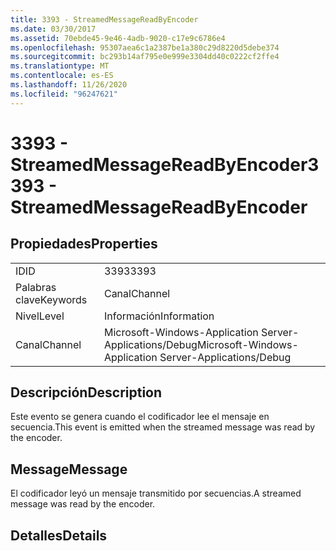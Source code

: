 ```yaml
---
title: 3393 - StreamedMessageReadByEncoder
ms.date: 03/30/2017
ms.assetid: 70ebde45-9e46-4adb-9020-c17e9c6786e4
ms.openlocfilehash: 95307aea6c1a2387be1a380c29d8220d5debe374
ms.sourcegitcommit: bc293b14af795e0e999e3304dd40c0222cf2ffe4
ms.translationtype: MT
ms.contentlocale: es-ES
ms.lasthandoff: 11/26/2020
ms.locfileid: "96247621"
---
```

# <a name="3393---streamedmessagereadbyencoder"></a><span data-ttu-id="e7a4a-102">3393 - StreamedMessageReadByEncoder</span><span class="sxs-lookup"><span data-stu-id="e7a4a-102">3393 - StreamedMessageReadByEncoder</span></span>

## <a name="properties"></a><span data-ttu-id="e7a4a-103">Propiedades</span><span class="sxs-lookup"><span data-stu-id="e7a4a-103">Properties</span></span>  
  
|||  
|-|-|  
|<span data-ttu-id="e7a4a-104">ID</span><span class="sxs-lookup"><span data-stu-id="e7a4a-104">ID</span></span>|<span data-ttu-id="e7a4a-105">3393</span><span class="sxs-lookup"><span data-stu-id="e7a4a-105">3393</span></span>|  
|<span data-ttu-id="e7a4a-106">Palabras clave</span><span class="sxs-lookup"><span data-stu-id="e7a4a-106">Keywords</span></span>|<span data-ttu-id="e7a4a-107">Canal</span><span class="sxs-lookup"><span data-stu-id="e7a4a-107">Channel</span></span>|  
|<span data-ttu-id="e7a4a-108">Nivel</span><span class="sxs-lookup"><span data-stu-id="e7a4a-108">Level</span></span>|<span data-ttu-id="e7a4a-109">Información</span><span class="sxs-lookup"><span data-stu-id="e7a4a-109">Information</span></span>|  
|<span data-ttu-id="e7a4a-110">Canal</span><span class="sxs-lookup"><span data-stu-id="e7a4a-110">Channel</span></span>|<span data-ttu-id="e7a4a-111">Microsoft-Windows-Application Server-Applications/Debug</span><span class="sxs-lookup"><span data-stu-id="e7a4a-111">Microsoft-Windows-Application Server-Applications/Debug</span></span>|  
  
## <a name="description"></a><span data-ttu-id="e7a4a-112">Descripción</span><span class="sxs-lookup"><span data-stu-id="e7a4a-112">Description</span></span>  

 <span data-ttu-id="e7a4a-113">Este evento se genera cuando el codificador lee el mensaje en secuencia.</span><span class="sxs-lookup"><span data-stu-id="e7a4a-113">This event is emitted when the streamed message was read by the encoder.</span></span>  
  
## <a name="message"></a><span data-ttu-id="e7a4a-114">Message</span><span class="sxs-lookup"><span data-stu-id="e7a4a-114">Message</span></span>  

 <span data-ttu-id="e7a4a-115">El codificador leyó un mensaje transmitido por secuencias.</span><span class="sxs-lookup"><span data-stu-id="e7a4a-115">A streamed message was read by the encoder.</span></span>  
  
## <a name="details"></a><span data-ttu-id="e7a4a-116">Detalles</span><span class="sxs-lookup"><span data-stu-id="e7a4a-116">Details</span></span>
